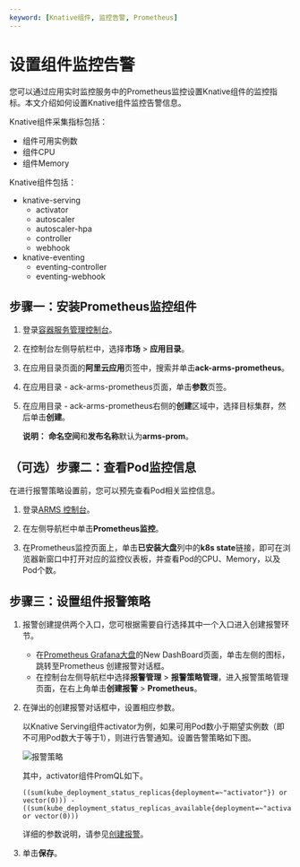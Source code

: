 ```yaml
---
keyword: [Knative组件, 监控告警, Prometheus]
---
```


# 设置组件监控告警

您可以通过应用实时监控服务中的Prometheus监控设置Knative组件的监控指标。本文介绍如何设置Knative组件监控告警信息。

Knative组件采集指标包括：

-   组件可用实例数
-   组件CPU
-   组件Memory

Knative组件包括：

-   knative-serving
    -   activator
    -   autoscaler
    -   autoscaler-hpa
    -   controller
    -   webhook
-   knative-eventing
    -   eventing-controller
    -   eventing-webhook

## 步骤一：安装Prometheus监控组件

1.  登录[容器服务管理控制台](https://cs.console.aliyun.com)。

2.  在控制台左侧导航栏中，选择**市场** \> **应用目录**。

3.  在应用目录页面的**阿里云应用**页签中，搜索并单击**ack-arms-prometheus**。

4.  在应用目录 - ack-arms-prometheus页面，单击**参数**页签。

5.  在应用目录 - ack-arms-prometheus右侧的**创建**区域中，选择目标集群，然后单击**创建**。

    **说明：** **命名空间**和**发布名称**默认为**arms-prom**。


## （可选）步骤二：查看Pod监控信息

在进行报警策略设置前，您可以预先查看Pod相关监控信息。

1.  登录[ARMS 控制台](https://arms-intl.console.aliyun.com/)。

2.  在左侧导航栏中单击**Prometheus监控**。

3.  在Prometheus监控页面上，单击**已安装大盘**列中的**k8s state**链接，即可在浏览器新窗口中打开对应的监控仪表板，并查看Pod的CPU、Memory，以及Pod个数。


## 步骤三：设置组件报警策略



1.  报警创建提供两个入口，您可根据需要自行选择其中一个入口进入创建报警环节。

    -   在[Prometheus Grafana大盘](http://grafana.console.aliyun.com/)的New DashBoard页面，单击左侧的图标，跳转至Prometheus 创建报警对话框。
    -   在控制台左侧导航栏中选择**报警管理** \> **报警策略管理**，进入报警策略管理页面，在右上角单击**创建报警** \> **Prometheus**。
2.  在弹出的创建报警对话框中，设置相应参数。

    以Knative Serving组件activator为例，如果可用Pod数小于期望实例数（即不可用Pod数大于等于1），则进行告警通知。设置告警策略如下图。

    ![报警策略](https://static-aliyun-doc.oss-accelerate.aliyuncs.com/assets/img/zh-CN/1929856161/p128009.png)

    其中，activator组件PromQL如下。

    ```
    ((sum(kube_deployment_status_replicas{deployment=~"activator"}) or vector(0))) - ((sum(kube_deployment_status_replicas_available{deployment=~"activator"}) or vector(0)))
    ```

    详细的参数说明，请参见[创建报警](/intl.zh-CN/大盘和报警/创建报警.md)。

3.  单击**保存**。


